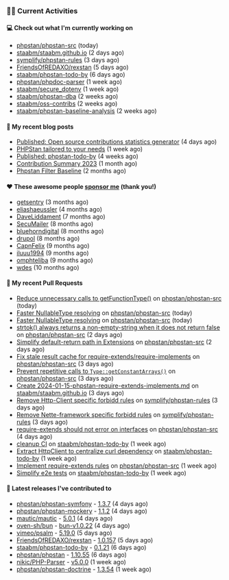 ### 👨‍💻 Current Activities


#### 💻 Check out what I'm currently working on

- [phpstan/phpstan-src](https://github.com/phpstan/phpstan-src) (today)
- [staabm/staabm.github.io](https://github.com/staabm/staabm.github.io) (2 days ago)
- [symplify/phpstan-rules](https://github.com/symplify/phpstan-rules) (3 days ago)
- [FriendsOfREDAXO/rexstan](https://github.com/FriendsOfREDAXO/rexstan) (5 days ago)
- [staabm/phpstan-todo-by](https://github.com/staabm/phpstan-todo-by) (6 days ago)
- [phpstan/phpdoc-parser](https://github.com/phpstan/phpdoc-parser) (1 week ago)
- [staabm/secure_dotenv](https://github.com/staabm/secure_dotenv) (1 week ago)
- [staabm/phpstan-dba](https://github.com/staabm/phpstan-dba) (2 weeks ago)
- [staabm/oss-contribs](https://github.com/staabm/oss-contribs) (2 weeks ago)
- [staabm/phpstan-baseline-analysis](https://github.com/staabm/phpstan-baseline-analysis) (2 weeks ago)


#### 📜 My recent blog posts

- [Published: Open source contributions statistics generator](https://staabm.github.io/2024/01/10/oss-contribs-published.html) (4 days ago)
- [PHPStan tailored to your needs](https://staabm.github.io/2024/01/01/phpstan-customizing.html) (1 week ago)
- [Published: phpstan-todo-by](https://staabm.github.io/2023/12/17/phpstan-todo-by-published.html) (4 weeks ago)
- [Contribution Summary 2023](https://staabm.github.io/2023/12/07/contribution-summary-2023.html) (1 month ago)
- [Phpstan Filter Baseline](https://staabm.github.io/2023/10/30/phpstan-filter-baseline.html) (2 months ago)


#### ❤️ These awesome people [sponsor me](https://github.com/sponsors/staabm) (thank you!)

- [getsentry](https://github.com/getsentry) (3 months ago)
- [eliashaeussler](https://github.com/eliashaeussler) (4 months ago)
- [DaveLiddament](https://github.com/DaveLiddament) (7 months ago)
- [SecuMailer](https://github.com/SecuMailer) (8 months ago)
- [bluehorndigital](https://github.com/bluehorndigital) (8 months ago)
- [drupol](https://github.com/drupol) (8 months ago)
- [CapnFelix](https://github.com/CapnFelix) (9 months ago)
- [iluuu1994](https://github.com/iluuu1994) (9 months ago)
- [omphteliba](https://github.com/omphteliba) (9 months ago)
- [wdes](https://github.com/wdes) (10 months ago)


#### 🔨 My recent Pull Requests

- [Reduce unnecessary calls to getFunctionType()](https://github.com/phpstan/phpstan-src/pull/2872) on [phpstan/phpstan-src](https://github.com/phpstan/phpstan-src) (today)
- [Faster NullableType resolving](https://github.com/phpstan/phpstan-src/pull/2871) on [phpstan/phpstan-src](https://github.com/phpstan/phpstan-src) (today)
- [Faster NullableType resolving](https://github.com/phpstan/phpstan-src/pull/2870) on [phpstan/phpstan-src](https://github.com/phpstan/phpstan-src) (today)
- [strtok() always returns a non-empty-string when it does not return false](https://github.com/phpstan/phpstan-src/pull/2869) on [phpstan/phpstan-src](https://github.com/phpstan/phpstan-src) (2 days ago)
- [Simplify default-return path in Extensions](https://github.com/phpstan/phpstan-src/pull/2868) on [phpstan/phpstan-src](https://github.com/phpstan/phpstan-src) (2 days ago)
- [Fix stale result cache for require-extends/require-implements](https://github.com/phpstan/phpstan-src/pull/2866) on [phpstan/phpstan-src](https://github.com/phpstan/phpstan-src) (3 days ago)
- [Prevent repetitive calls to `Type::getConstantArrays()`](https://github.com/phpstan/phpstan-src/pull/2864) on [phpstan/phpstan-src](https://github.com/phpstan/phpstan-src) (3 days ago)
- [Create 2024-01-15-phpstan-require-extends-implements.md](https://github.com/staabm/staabm.github.io/pull/111) on [staabm/staabm.github.io](https://github.com/staabm/staabm.github.io) (3 days ago)
- [Remove Http-Client specific forbidd rules](https://github.com/symplify/phpstan-rules/pull/107) on [symplify/phpstan-rules](https://github.com/symplify/phpstan-rules) (3 days ago)
- [Remove Nette-framework specific forbidd rules](https://github.com/symplify/phpstan-rules/pull/106) on [symplify/phpstan-rules](https://github.com/symplify/phpstan-rules) (3 days ago)
- [require-extends should not error on interfaces](https://github.com/phpstan/phpstan-src/pull/2861) on [phpstan/phpstan-src](https://github.com/phpstan/phpstan-src) (4 days ago)
- [cleanup CI](https://github.com/staabm/phpstan-todo-by/pull/74) on [staabm/phpstan-todo-by](https://github.com/staabm/phpstan-todo-by) (1 week ago)
- [Extract HttpClient to centralize curl dependency](https://github.com/staabm/phpstan-todo-by/pull/73) on [staabm/phpstan-todo-by](https://github.com/staabm/phpstan-todo-by) (1 week ago)
- [Implement require-extends rules](https://github.com/phpstan/phpstan-src/pull/2859) on [phpstan/phpstan-src](https://github.com/phpstan/phpstan-src) (1 week ago)
- [Simplify e2e tests](https://github.com/staabm/phpstan-todo-by/pull/72) on [staabm/phpstan-todo-by](https://github.com/staabm/phpstan-todo-by) (1 week ago)


#### 🔭 Latest releases I've contributed to

- [phpstan/phpstan-symfony](https://github.com/phpstan/phpstan-symfony) - [1.3.7](https://github.com/phpstan/phpstan-symfony/releases/tag/1.3.7) (4 days ago)
- [phpstan/phpstan-mockery](https://github.com/phpstan/phpstan-mockery) - [1.1.2](https://github.com/phpstan/phpstan-mockery/releases/tag/1.1.2) (4 days ago)
- [mautic/mautic](https://github.com/mautic/mautic) - [5.0.1](https://github.com/mautic/mautic/releases/tag/5.0.1) (4 days ago)
- [oven-sh/bun](https://github.com/oven-sh/bun) - [bun-v1.0.22](https://github.com/oven-sh/bun/releases/tag/bun-v1.0.22) (4 days ago)
- [vimeo/psalm](https://github.com/vimeo/psalm) - [5.19.0](https://github.com/vimeo/psalm/releases/tag/5.19.0) (5 days ago)
- [FriendsOfREDAXO/rexstan](https://github.com/FriendsOfREDAXO/rexstan) - [1.0.157](https://github.com/FriendsOfREDAXO/rexstan/releases/tag/1.0.157) (5 days ago)
- [staabm/phpstan-todo-by](https://github.com/staabm/phpstan-todo-by) - [0.1.21](https://github.com/staabm/phpstan-todo-by/releases/tag/0.1.21) (6 days ago)
- [phpstan/phpstan](https://github.com/phpstan/phpstan) - [1.10.55](https://github.com/phpstan/phpstan/releases/tag/1.10.55) (6 days ago)
- [nikic/PHP-Parser](https://github.com/nikic/PHP-Parser) - [v5.0.0](https://github.com/nikic/PHP-Parser/releases/tag/v5.0.0) (1 week ago)
- [phpstan/phpstan-doctrine](https://github.com/phpstan/phpstan-doctrine) - [1.3.54](https://github.com/phpstan/phpstan-doctrine/releases/tag/1.3.54) (1 week ago)
